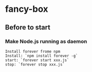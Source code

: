 # fancy-box

## Before to start
### Make Node.js running as daemon 
	Install forever frome npm
	Install: `npm install forever -g`
	start: `forever start xxx.js`
	stop: `forever stop xxx.js`
